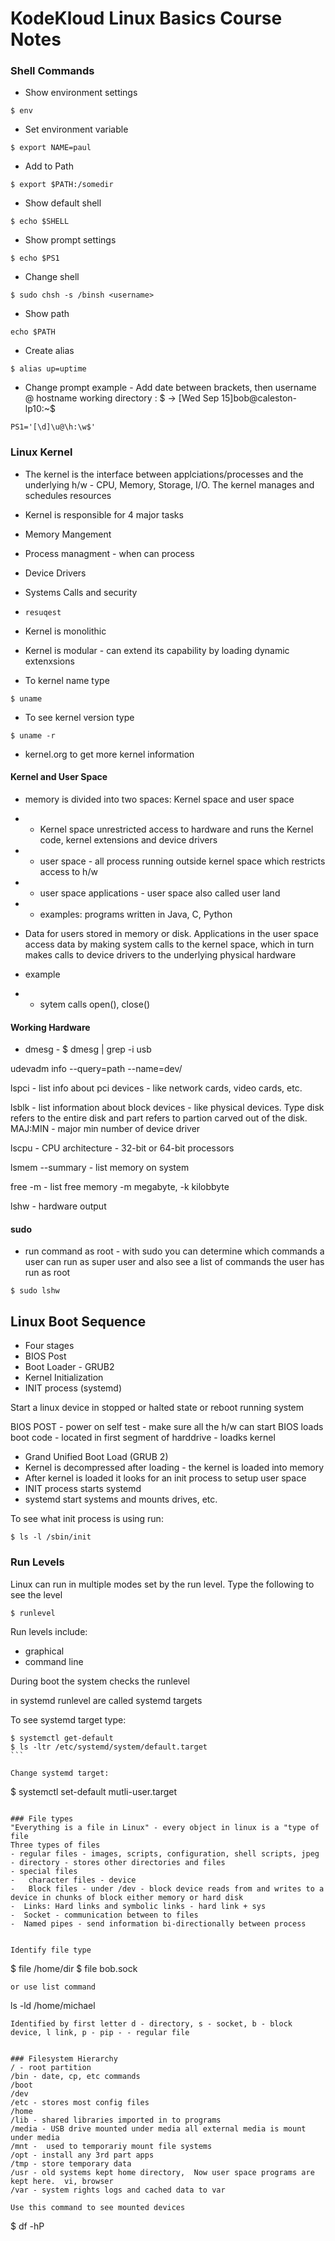 
# KodeKloud Linux Basics Course Notes

### Shell Commands
- Show environment settings
```
$ env
```
- Set environment variable
```
$ export NAME=paul
```
- Add to Path
```
$ export $PATH:/somedir
```
- Show default shell
```
$ echo $SHELL
```
- Show prompt settings
```
$ echo $PS1
```
- Change shell
```
$ sudo chsh -s /binsh <username>
```
- Show path
```
echo $PATH
```
- Create alias
```
$ alias up=uptime
```
- Change prompt example - Add date between brackets, then username @ hostname working directory : $ -> [Wed Sep 15]bob@caleston-lp10:~$
```
PS1='[\d]\u@\h:\w$'
```
### Linux Kernel
- The kernel is the interface between applciations/processes and the underlying h/w - CPU, Memory, Storage, I/O.  The kernel manages and schedules resources
- Kernel is responsible for 4 major tasks
-   Memory Mangement
-   Process managment - when can process
-   Device Drivers
-   Systems Calls and security
-     resuqest
- Kernel is monolithic
- Kernel is modular - can extend its capability by loading dynamic extenxsions

- To kernel name type
```
$ uname
```
- To see kernel version type
```
$ uname -r
```
- kernel.org to get more kernel information

#### Kernel and User Space
- memory is divided into two spaces: Kernel space and user space
- - Kernel space unrestricted access to hardware and runs the Kernel code, kernel extensions and device drivers
- - user space - all process running outside kernel space which restricts access to h/w
- - user space applications - user space also called user land
- - examples: programs written in Java, C, Python

- Data for users stored in memory or disk.  Applications in the user space access data by making system calls to the kernel space, which in turn makes calls to device drivers to the underlying physical hardware

- example 
- - sytem calls open(), close()

#### Working Hardware
- dmesg - 
$ dmesg | grep -i usb

udevadm info --query=path --name=dev/

lspci - list info about pci devices - like network cards, video cards, etc.

lsblk - list information about block devices - like physical devices.  Type disk refers to the entire disk and part refers to partion carved out of the disk.  MAJ:MIN - major min number of device driver 

lscpu - CPU architecture - 32-bit or 64-bit processors

lsmem --summary - list memory on system

free -m - list free memory -m megabyte, -k kilobbyte

lshw - hardware output

#### sudo
- run command as root - with sudo you can determine which commands a user can run as super user and also see a list of commands the user has run as root
```
$ sudo lshw
```

## Linux Boot Sequence
- Four stages
-   BIOS Post
-   Boot Loader - GRUB2
-   Kernel Initialization
-   INIT process (systemd)

Start a linux device in stopped or halted state or reboot running system

BIOS POST - power on self test - make sure all the h/w can start
BIOS loads boot code - located in first segment of harddrive - loadks kernel
- Grand Unified Boot Load (GRUB 2)
- Kernel is decompressed after loading - the kernel is loaded into memory
-   After kernel is loaded it looks for an init process to setup user space
- INIT process starts systemd
-   systemd start systems and mounts drives, etc.

To see what init process is using run:
````
$ ls -l /sbin/init
````

### Run Levels
Linux can run in multiple modes set by the run level.  Type the following to see the level
````
$ runlevel
````
Run levels include:
- graphical
- command line

During boot the system checks the runlevel

in systemd runlevel are called systemd targets

To see systemd target type:
````
$ systemctl get-default
$ ls -ltr /etc/systemd/system/default.target
```

Change systemd target:
````
$ systemctl set-default mutli-user.target
````

### File types
"Everything is a file in Linux" - every object in linux is a "type of file
Three types of files
- regular files - images, scripts, configuration, shell scripts, jpeg
- directory - stores other directories and files
- special files
-   character files - device
-   Block files - under /dev - block device reads from and writes to a device in chunks of block either memory or hard disk
-  Links: Hard links and symbolic links - hard link + sys
-  Socket - communication between to files
-  Named pipes - send information bi-directionally between process


Identify file type
````
$ file /home/dir
$ file bob.sock
````
or use list command
````
ls -ld /home/michael
```
Identified by first letter d - directory, s - socket, b - block device, l link, p - pip - - regular file


### Filesystem Hierarchy
/ - root partition
/bin - date, cp, etc commands
/boot
/dev
/etc - stores most config files
/home
/lib - shared libraries imported in to programs
/media - USB drive mounted under media all external media is mount under media
/mnt -  used to temporariy mount file systems
/opt - install any 3rd part apps
/tmp - store temporary data
/usr - old systems kept home directory,  Now user space programs are kept here.  vi, browser
/var - system rights logs and cached data to var

Use this command to see mounted devices
````
$ df -hP
````
